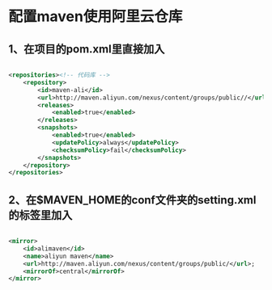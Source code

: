 # 配置maven使用阿里云仓库

## 1、在项目的pom.xml里直接加入

```xml

<repositories><!-- 代码库 -->
    <repository>
        <id>maven-ali</id>
        <url>http://maven.aliyun.com/nexus/content/groups/public//</url>;
        <releases>
            <enabled>true</enabled>
        </releases>
        <snapshots>
            <enabled>true</enabled>
            <updatePolicy>always</updatePolicy>
            <checksumPolicy>fail</checksumPolicy>
        </snapshots>
    </repository>
</repositories>
```

## 2、在$MAVEN_HOME的conf文件夹的setting.xml的标签里加入

```xml

<mirror>
    <id>alimaven</id>
    <name>aliyun maven</name>
    <url>http://maven.aliyun.com/nexus/content/groups/public/</url>;
    <mirrorOf>central</mirrorOf>
</mirror>
```
